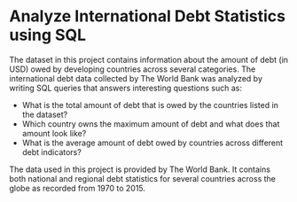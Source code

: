 # Analyze International Debt Statistics using SQL

The dataset in this project contains information about the amount of debt (in USD) owed by developing countries across several categories. The international debt data collected by The World Bank was analyzed by writing SQL queries that answers interesting questions such as:
 - What is the total amount of debt that is owed by the countries listed in the dataset?
 - Which country owns the maximum amount of debt and what does that amount look like?
 - What is the average amount of debt owed by countries across different debt indicators?
 
The data used in this project is provided by The World Bank. It contains both national and regional debt statistics for several countries across the globe as recorded from 1970 to 2015.
